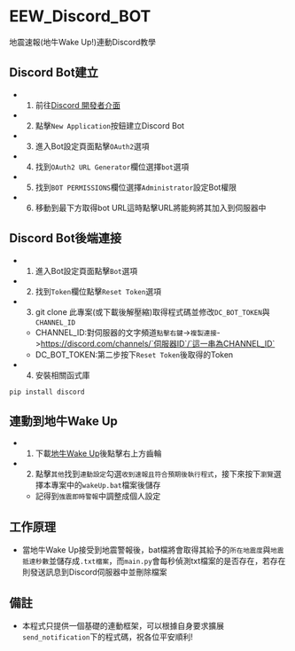 # EEW_Discord_BOT
地震速報(地牛Wake Up!)連動Discord教學

## Discord Bot建立
* 1. 前往[Discord 開發者介面](https://discord.com/developers/applications)
* 2. 點擊`New Application`按鈕建立Discord Bot
* 3. 進入Bot設定頁面點擊`OAuth2`選項
* 4. 找到`OAuth2 URL Generator`欄位選擇`bot`選項
* 5. 找到`BOT PERMISSIONS`欄位選擇`Administrator`設定Bot權限
* 6. 移動到最下方取得bot URL這時點擊URL將能夠將其加入到伺服器中

## Discord Bot後端連接
* 1. 進入Bot設定頁面點擊`Bot`選項
* 2. 找到`Token`欄位點擊`Reset Token`選項
* 3. git clone 此專案(或下載後解壓縮)取得程式碼並修改`DC_BOT_TOKEN`與`CHANNEL_ID`
    * CHANNEL_ID:對伺服器的文字頻道`點擊右鍵`->`複製連接`->https://discord.com/channels/`伺服器ID`/`這一串為CHANNEL_ID`
    * DC_BOT_TOKEN:第二步按下`Reset Token`後取得的Token
* 4. 安裝相關函式庫
```
pip install discord
```

## 連動到地牛Wake Up
* 1. 下載[地牛Wake Up](https://eew.earthquake.tw/)後點擊右上方齒輪
* 2. 點擊`其他`找到`連動設定`勾選`收到速報且符合預期後執行程式`，接下來按下`瀏覽`選擇本專案中的`wakeUp.bat`檔案後儲存
    * 記得到`強震即時警報`中調整成個人設定

## 工作原理
* 當地牛Wake Up接受到地震警報後，bat檔將會取得其給予的`所在地震度`與`地震抵達秒數`並儲存成`.txt檔案`，而`main.py`會每秒偵測txt檔案的是否存在，若存在則發送訊息到Discord伺服器中並刪除檔案

## 備註
* 本程式只提供一個基礎的連動框架，可以根據自身要求擴展`send_notification`下的程式碼，祝各位平安順利!


